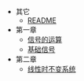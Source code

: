 * 其它
  * [README](信号与系统/README.md)
* 第一章
  * [信号的运算](信号与系统/第一章/信号的运算.md)
  * [基础信号](信号与系统/第一章/基础信号.md)
* 第二章
  * [线性时不变系统](信号与系统/第二章/线性时不变系统.md)
